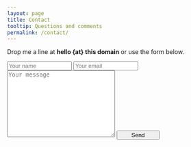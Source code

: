 ```yaml
---
layout: page
title: Contact
tooltip: Questions and comments
permalink: /contact/
---
```


Drop me a line at **hello {at} this domain** or use the form below.

<form action="//formspree.io/hello@cpprocks.com" method="POST">
    <input type="text" name="name" placeholder="Your name" style = "width: 30%">
    <input type="text" name="_gotcha" style="display:none">
    <input type="email" name="_replyto" placeholder="Your email" style = "width: 30%">
    <textarea name="message" rows="10" placeholder="Your message" style = "width: 50%"></textarea>
    <button type="submit" style = "width: 100px">Send</button>
    <!-- <input type="hidden" name="_next" value="http://cpprocks.com/contact" /> -->
    <input type="hidden" name="_subject" value="C++ Rocks contact" />
</form>